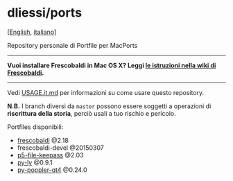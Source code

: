 dliessi/ports
=====

[[English](README.md), [italiano](README.it.md)]

Repository personale di Portfile per MacPorts

*****
**Vuoi installare Frescobaldi in Mac OS X? Leggi [le istruzioni nella wiki di Frescobaldi](https://github.com/wbsoft/frescobaldi/wiki/Come-installare-Frescobaldi-in-Mac-OS-X).**
*****

Vedi [USAGE.it.md](USAGE.it.md) per informazioni su come usare questo repository.

**N.B.** I branch diversi da `master` possono essere soggetti a operazioni di **riscrittura della storia**, perciò usali a tuo rischio e pericolo.

Portfiles disponibili:
* [frescobaldi](http://www.frescobaldi.org/) @2.18
* frescobaldi-devel @20150307
* [p5-file-keepass](http://search.cpan.org/dist/File-KeePass/) @2.03
* [py-ly](https://github.com/wbsoft/python-ly) @0.9.1
* [py-poppler-qt4](https://github.com/wbsoft/python-poppler-qt4) @0.24.0
